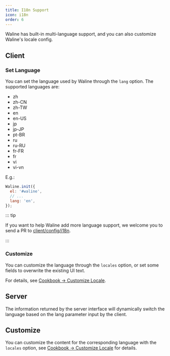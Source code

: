 ```yaml
---
title: I18n Support
icon: i18n
order: 6
---
```


Waline has built-in multi-language support, and you can also customize Waline's locale config.

<!-- more -->

## Client

### Set Language

You can set the language used by Waline through the `lang` option. The supported languages are:

- zh
- zh-CN
- zh-TW
- en
- en-US
- jp
- jp-JP
- pt-BR
- ru
- ru-RU
- fr-FR
- fr
- vi
- vi-vn

E.g.:

```js
Waline.init({
  el: '#waline',
  // ...
  lang: 'en',
});
```

::: tip

If you want to help Waline add more language support, we welcome you to send a PR to [client/config/i18n](https://github.com/walinejs/waline/tree/main/packages/client/src/config/i18n).

:::

### Customize

You can customize the language through the `locales` option, or set some fields to overwrite the existing UI text.

For details, see [Cookbook → Customize Locale](../../cookbook/customize/locale.md).

## Server

The information returned by the server interface will dynamically switch the language based on the lang parameter input by the client.

## Customize

You can customize the content for the corresponding language with the `locales` option, see [Cookbook → Customize Locale](../../cookbook/customize/locale.md) for details.
